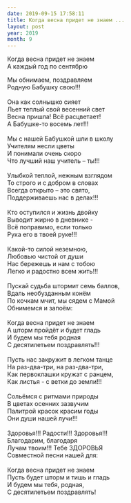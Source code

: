 ```yaml
---
date: 2019-09-15 17:58:11
title: Когда весна придет не знаем ...
layout: post
year: 2019
month: 9
---
```

Когда весна придет не знаем <br/>
А каждый год по сентябрю <br/>
<!--more-->
Мы обнимаем, поздравляем <br/>
Родную Бабушку свою!!! <br/>
 <br/>
Она как солнышко сияет <br/>
Льет теплый свой весенний свет <br/>
Весна пришла! Всё расцветает! <br/>
А Бабушке-то восемь лет!!! <br/>
 <br/>
Мы с нашей Бабушкой шли в школу <br/>
Учителям несли цветы <br/>
И понимали очень скоро <br/>
Что лучший наш учитель – ты!!! <br/>
 <br/>
Улыбкой теплой, нежным взглядом <br/>
То строго и с добром в словах <br/>
Всегда открыто – это свято, <br/>
Поддерживаешь нас в делах!!! <br/>
 <br/>
Кто оступился и жизнь двойку <br/>
Выводит жирно в дневнике - <br/>
Всё поправимо, если только <br/>
Рука его в твоей руке!!! <br/>
 <br/>
Какой-то силой неземною, <br/>
Любовью чистой от души <br/>
Нас бережешь и нам с тобою <br/>
Легко и радостно всем жить!!! <br/>
 <br/>
Пускай судьба штормит семь баллов, <br/>
Вдаль необузданным конём <br/>
По кочкам мчит, мы сядем с Мамой <br/>
Обнимемся и запоём: <br/>
 <br/>
Когда весна придет не знаем <br/>
А шторм пройдёт и будет гладь <br/>
И будем мы тебя родная <br/>
С десятилетьем поздравлять!!! <br/>
 <br/>
Пусть нас закружит в легком танце <br/>
На раз-два-три, на раз-два-три, <br/>
Как первоклашки кружат с ранцем, <br/>
Как листья - с ветки до земли!!! <br/>
 <br/>
Сольёмся с ритмами природы <br/>
В цветах осенних зазвучим <br/>
Палитрой красок красим годы <br/>
Они души нашей лучи!!! <br/>
 <br/>
Здоровья!!! Радости!!! Здоровья!!! <br/>
Благодарим, благодаря <br/>
Лучам твоим!!! Тебе ЗДОРОВЬЯ <br/>
Совместной песни нашей для:<br/>
 <br/>
Когда весна придет не знаем <br/>
Пусть будет шторм и тишь и гладь <br/>
И будем мы тебя, родная, <br/>
С десятилетьем поздравлять!<br/>